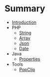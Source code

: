 # Summary

* [Introduction](README.md)
* PHP
   * [String](string.md)
   * [Array](array.md)
   * [Json](json.md/Json)
   * [Date](date.md)
* Java
   * [Properties](properties.md)
* Tools
   * [PopClip](popclip.md)

